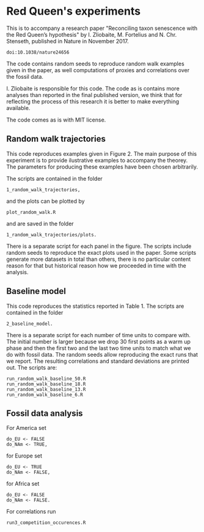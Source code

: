 # Red Queen's experiments #

This is to accompany a research paper "Reconciling taxon senescence with the Red Queen’s hypothesis" by I. Zliobaite, M. Fortelius and N. Chr. Stenseth, published in Nature in November 2017.	doi:10.1038/nature24656
	The code contains random seeds to reproduce random walk examples given in the paper, as well computations of proxies and correlations over the fossil data.
I. Zliobaite is responsible for this code. The code as is contains more analyses than reported in the final published version, we think that for reflecting the process of this research it is better to make everything available.The code comes as is with MIT license. 

## Random walk trajectories ##

This code reproduces examples given in Figure 2. The main purpose of this experiment is to provide ilustrative examples to accompany the theorey. The parameters for producing these examples have been chosen arbitrarily. 

The scripts are contained in the folder 

	1_random_walk_trajectories,
	
and the plots can be plotted by 
	
	plot_random_walk.R

and are saved in the folder 

	1_random_walk_trajectories/plots.	

There is a separate script for each panel in the figure. The scripts include random seeds to reproduce the exact plots used in the paper. Some scripts generate more datasets in total than others, there is no particular content reason for that but historical reason how we proceeded in time with the analysis. 

## Baseline model ##

This code reproduces the statistics reported in Table 1. The scripts are contained in the folder 

	2_baseline_model.
	
There is a separate script for each number of time units to compare with. The initial number is larger because we drop 30 first points as a warm up phase and then the first two and the last two time units to match what we do with fossil data. The random seeds allow reproducing the exact runs that we report. The resulting correlations and standard deviations are printed out. The scripts are:

	run_random_walk_baseline_50.R
	run_random_walk_baseline_18.R
	run_random_walk_baseline_13.R
	run_random_walk_baseline_6.R

## Fossil data analysis ##

For America set

	do_EU <- FALSE
	do_NAm <- TRUE,

for Europe set

	do_EU <- TRUE
	do_NAm <- FALSE,
	
for Africa set

	do_EU <- FALSE
	do_NAm <- FALSE.
	
For correlations run

	run3_competition_occurences.R
	
	
	
